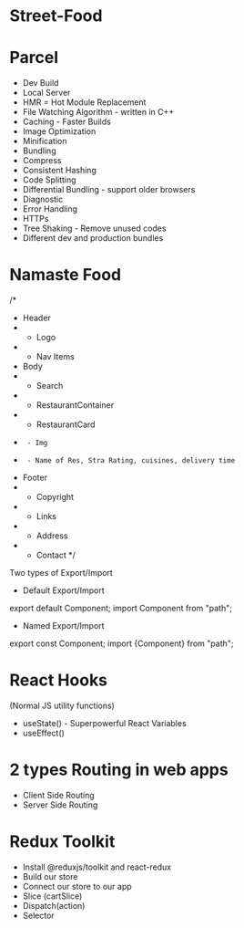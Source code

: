 # Street-Food


# Parcel
- Dev Build
- Local Server
- HMR = Hot Module Replacement
- File Watching Algorithm - written in C++
- Caching - Faster Builds
- Image Optimization
- Minification
- Bundling
- Compress
- Consistent Hashing
- Code Splitting
- Differential Bundling - support older browsers
- Diagnostic
- Error Handling
- HTTPs
- Tree Shaking - Remove unused codes
- Different dev and production bundles



# Namaste Food

/*
* Header
*  - Logo
*  - Nav Items
* Body
*  - Search
*  - RestaurantContainer
*    - RestaurantCard
*      - Img
*      - Name of Res, Stra Rating, cuisines, delivery time
* Footer
*  - Copyright
*  - Links
*  - Address
*  - Contact
*/


Two types of Export/Import

- Default Export/Import

export default Component;
import Component from "path";

- Named Export/Import

export const Component;
import {Component} from "path";




# React Hooks
  (Normal JS utility functions)
-  useState() - Superpowerful React Variables
-  useEffect()


# 2 types Routing in web apps
- Client Side Routing
- Server Side Routing


# Redux Toolkit
- Install @reduxjs/toolkit and react-redux
- Build our store
- Connect our store to our app
- Slice (cartSlice)
- Dispatch(action)
- Selector
